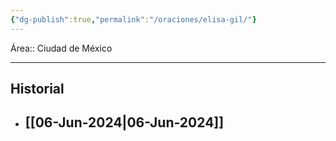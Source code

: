 ```yaml
---
{"dg-publish":true,"permalink":"/oraciones/elisa-gil/"}
---
```


Área:: Ciudad de México
- - -
## Historial
- [[06-Jun-2024\|06-Jun-2024]]
	- 